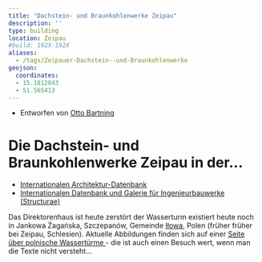 ```yaml
---
title: "Dachstein- und Braunkohlenwerke Zeipau"
description: ''
type: building
location: Zeipau
#build: 192X-192X
aliases:
  - /tags/Zeipauer-Dachstein--und-Braunkohlenwerke
geojson:
  coordinates:
  - 15.1812843
  - 51.565413
---
```


* Entworfen von [Otto Bartning](/tags/Otto-Bartning)


# Die Dachstein- und Braunkohlenwerke Zeipau in der...
* [Internationalen Architektur-Datenbank](https://deu.archinform.net/projekte/4016.htm)
* [Internationalen Datenbank und Galerie für Ingenieurbauwerke (Structurae)](https://structurae.net/de/bauwerke/wasserturm-zeipau)

Das Direktorenhaus ist heute zerstört der Wasserturm existiert heute noch in Jankowa Żagańska, Szczepanów, Gemeinde [Iłowa](https://de.wikipedia.org/wiki/I%C5%82owa), Polen (früher früher bei Zeipau, Schlesien). Aktuelle Abbildungen finden sich auf einer [Seite über polnische Wassertürme ](https://wiezecisnien.eu/lubuskie/jankowa-zaganska_cegielnia/) - die ist auch einen Besuch wert, wenn man die Texte nicht versteht...
